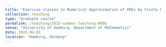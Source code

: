 ```yaml
---
title: "Exercise classes in Numerical Approximation of PDEs by Finite Difference and Finite Volume Methods"
collection: teaching
type: "Graduate course"
permalink: /teaching/2015-summer-teaching-NPDE
venue: "University of Hamburg, Department of Mathematics"
date: 2015-04-01 
location: "Hamburg, Germany"
---
```


